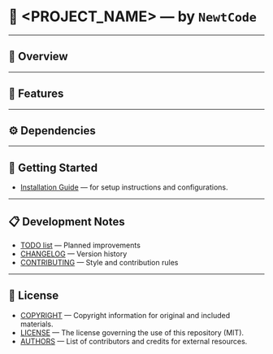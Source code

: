 # 🦎 <PROJECT_NAME> — <Short Description> by `NewtCode`

---

## 📖 Overview

---

## 🧩 Features

---

## ⚙️ Dependencies

---

## 🚀 Getting Started

- [Installation Guide](INSTALL.md) — for setup instructions and configurations.

---

## 📋 Development Notes

- [TODO list](TODO) — Planned improvements
- [CHANGELOG](CHANGELOG.md) — Version history
- [CONTRIBUTING](CONTRIBUTING.md) — Style and contribution rules

---

## 🪪 License

- [COPYRIGHT](COPYRIGHT) — Copyright information for original and included materials.
- [LICENSE](LICENSE) — The license governing the use of this repository (MIT).
- [AUTHORS](AUTHORS) — List of contributors and credits for external resources.
